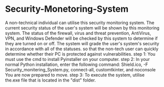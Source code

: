 # Security-Monetoring-System
A non-technical individual can utilise this security monitoring system. The current security status of the user's system will be shown by this monitoring system. The status of the firewall, virus and threat prevention, AntiVirus, VPN, and Windows Defender will be checked by this system to determine if they are turned on or off. The system will grade the user's system's security in accordance with all of the statuses. so that the non-tech user can quickly determine whether their PC is protected against vulnerabilities.
step 1: You must use the cmd to install Pyinstaller on your computer.
step 2: In your normal Python installation, enter the following command: Shield.ico, -F Security_monitering_System.py, connect-all, customtkinter, and noconsole
You are now prepared to move.
step 3: To execute the system, utilise the.exe file that is located in the "dist" folder.
